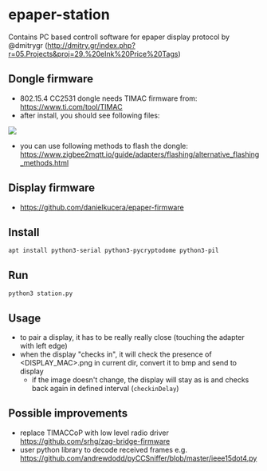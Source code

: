 # epaper-station

Contains PC based controll software for epaper display protocol by @dmitrygr (http://dmitry.gr/index.php?r=05.Projects&proj=29.%20eInk%20Price%20Tags)

## Dongle firmware
- 802.15.4 CC2531 dongle needs TIMAC firmware from: https://www.ti.com/tool/TIMAC
- after install, you should see following files:

![](https://user-images.githubusercontent.com/1734256/184469490-7287bd56-6ff9-4716-8b1d-2c8783fb2065.jpg)
- you can use following methods to flash the dongle: https://www.zigbee2mqtt.io/guide/adapters/flashing/alternative_flashing_methods.html

## Display firmware
- https://github.com/danielkucera/epaper-firmware

## Install
```
apt install python3-serial python3-pycryptodome python3-pil
```

## Run
```
python3 station.py
```

## Usage

- to pair a display, it has to be really really close (touching the adapter with left edge)
- when the display "checks in", it will check the presence of <DISPLAY_MAC>.png in current dir, convert it to bmp and send to display
  - if the image doesn't change, the display will stay as is and checks back again in defined interval (`checkinDelay`)

## Possible improvements

- replace TIMACCoP with low level radio driver https://github.com/srhg/zag-bridge-firmware
- user python library to decode received frames e.g. https://github.com/andrewdodd/pyCCSniffer/blob/master/ieee15dot4.py
